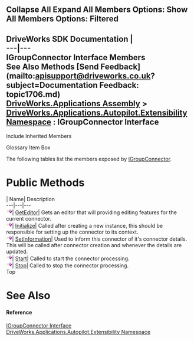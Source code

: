Collapse All Expand All Members Options: Show All  Members Options: Filtered   
---  
DriveWorks SDK Documentation  |   
---|---  
IGroupConnector Interface Members   
See Also Methods [Send Feedback](mailto:apisupport@driveworks.co.uk?subject=Documentation Feedback: topic1706.md)  
[DriveWorks.Applications Assembly](topic13.md) > [DriveWorks.Applications.Autopilot.Extensibility Namespace](topic1633.md) : IGroupConnector Interface  
---  
  
Include Inherited Members    


Glossary Item Box

The following tables list the members exposed by [IGroupConnector](topic1706.md).

# Public Methods

| Name| Description  
---|---|---  
![ Method](dotnetimages/Method.gif)| [GetEditor](topic1711.md)| Gets an editor that will providing editing features for the current connector.   
![ Method](dotnetimages/Method.gif)| [Initialize](topic1712.md)| Called after creating a new instance, this should be responsible for setting up the connector to its context.   
![ Method](dotnetimages/Method.gif)| [SetInformation](topic1713.md)| Used to inform this connector of it's connector details. This will be called after connector creation and whenever the details are updated.   
![ Method](dotnetimages/Method.gif)| [Start](topic1714.md)| Called to start the connector processing.   
![ Method](dotnetimages/Method.gif)| [Stop](topic1715.md)| Called to stop the connector processing.   
Top

# See Also

#### Reference

[IGroupConnector Interface](topic1706.md)   
[DriveWorks.Applications.Autopilot.Extensibility Namespace](topic1633.md)


